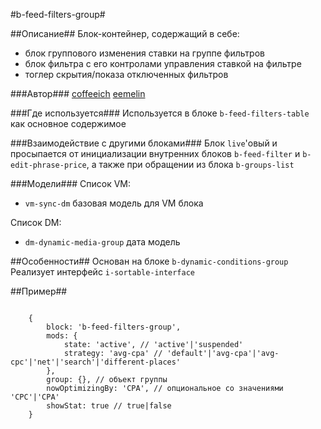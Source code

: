 #b-feed-filters-group#

##Описание##
Блок-контейнер, содержащий в себе:

 - блок группового изменения ставки на группе фильтров
 - блок фильтра с его контролами управления ставкой на фильтре
 - тоглер скрытия/показа отключенных фильтров

###Автор###
[coffeeich](https://staff.yandex-team.ru/coffeeich)
[eemelin](https://staff.yandex-team.ru/eemelin)

###Где используется###
Используется в блоке `b-feed-filters-table` как основное содержимое

###Взаимодействие с другими блоками###
Блок `live`'овый и просыпается от инициализации внутренних блоков `b-feed-filter` и `b-edit-phrase-price`, а
также при обращении из блока `b-groups-list`

###Модели###
Список VM:

 - `vm-sync-dm` базовая модель для VM блока

Список DM:

 - `dm-dynamic-media-group` дата модель

##Особенности##
Основан на блоке `b-dynamic-conditions-group`
Реализует интерфейс `i-sortable-interface`

##Пример##

```

    {
        block: 'b-feed-filters-group',
        mods: {
            state: 'active', // 'active'|'suspended'
            strategy: 'avg-cpa' // 'default'|'avg-cpa'|'avg-cpc'|'net'|'search'|'different-places'
        },
        group: {}, // объект группы
        nowOptimizingBy: 'CPA', // опциональное со значениями 'CPC'|'CPA'
        showStat: true // true|false
    }
```
